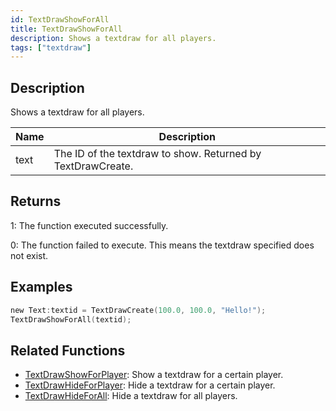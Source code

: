 ```yaml
---
id: TextDrawShowForAll
title: TextDrawShowForAll
description: Shows a textdraw for all players.
tags: ["textdraw"]
---
```


## Description

Shows a textdraw for all players.

| Name | Description                                                 |
| ---- | ----------------------------------------------------------- |
| text | The ID of the textdraw to show. Returned by TextDrawCreate. |

## Returns

1: The function executed successfully.

0: The function failed to execute. This means the textdraw specified does not exist.

## Examples

```c
new Text:textid = TextDrawCreate(100.0, 100.0, "Hello!");
TextDrawShowForAll(textid);
```

## Related Functions

- [TextDrawShowForPlayer](../functions/TextDrawShowForPlayer.md): Show a textdraw for a certain player.
- [TextDrawHideForPlayer](../functions/TextDrawHideForPlayer.md): Hide a textdraw for a certain player.
- [TextDrawHideForAll](../functions/TextDrawHideForAll.md): Hide a textdraw for all players.
